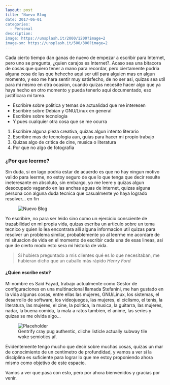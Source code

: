 ```yaml
---
layout: post
title: "Nuevo Blog
date: 2017-06-01
categories:
  - Personal
description: 
image: https://unsplash.it/2000/1200?image=2
image-sm: https://unsplash.it/500/300?image=2
---
```

Cada cierto tiempo dan ganas de nuevo de empezar a escribir para Internet, pero uno se pregunta, ¿quien carajos es Internet?. Acaso sea una bitacora de cosas que quiero tener a mano para recordar, pero ciertamente podria alguna cosa de las que hehecho aqui ser util para alguien mas en algun momento, y eso me hara sentir muy satisfecho, de no ser asi, quizas sea util para mi mismo en otra ocasion, cuando quizas necesite hacer algo que ya haya hecho en otro momento y pueda tenerlo aqui documentado, eso justificara mi tarea.

<ul>
  <li>Escribire sobre politica y temas de actualidad que me interesen</li>
  <li>Escribire sobre Debian y GNU/Linux en general</li>
  <li>Escribire sobre tecnologia</li>
  <li>Y pues cualquier otra cosa que se me ocurra</li>
</ul>

<ol>
  <li>Escribire alguna pieza creativa, quizas algun intento literario</li>
  <li>Escribire mas de tecnologia aun, guias para hacer mi propio trabajo</li>
  <li>Quizas algo de critica de cine, musica o literatura</li>
  <li>Por que no algo de fotografia</li>
</ol>

<h3>¿Por que leerme?</h3>
Sin duda, si en lago podria estar de acuerdo es que no hay ningun motivo valido para leerme, no estoy seguro de que lo que tenga que decir resulte ineteresante en absoluto, sin embargo, yo me leere y quizas algun desocupado vagando en las anchas aguas de internet, quizas alguna persona con alguna duda tecnica que casualmente yo haya logrado resolver... en fin
<figure>
  <img src="https://unsplash.it/2000/1200?image=2" alt="Nuevo Blog"/>
</figure>

Yo escribire, no para ser leido sino como un ejercicio consciente de trazabilidad en mi propia vida, quizas escriba un articulo sobre un tema tecnico y quien lo lea encontrara alli alguna informacion util quizas para resolver un problema similar, probablemente yo al leerme me acordare de mi situacion de vida en el momento de escribir cada una de esas lineas, asi que de cierto modo esto sera mi historia de vida.

<blockquote>
  Si hubiera preguntado a mis clientes qué es lo que necesitaban, me hubieran dicho que un caballo más rápido
  <cite>Henry Ford</cite>
</blockquote>

<h4>¿Quien escribe esto?</h4>
Mi nombre es Said Fayad, trabajo actualmente como Gestor de configuraciones en una multinacional llamada Stefanini, me han gustado en la vida algunas cosas, entre ellas las mujeres, GNU/Linux, los sistemas, el desarrollo de software, los videojuegos, las mujeres, el ciclismo, el tenis, la literatura, las mujeres, el cine, la politica, la musica, la guitarra, las mujeres, nadar, la buena comida, la mala a ratos tambien, el anime, las series y quizas se me olvida algo...
<figure>
  <img src="https://unsplash.it/2000/1200?image=2" alt="Placeholder"/>
  <figcaption>Gentrify cray pug authentic, cliche listicle actually subway tile woke semiotics af.</figcaption>
</figure>

Evidentemente tengo mucho que decir sobre muchas cosas, quizas un mar de conocimiento de un centimetro de profundidad, y vamos a ver si la disciplina es suficiente para lograr lo que me estoy proponiendo ahora mismo como objetivo de este espacio.

Vamos a ver que pasa con esto, pero por ahora bienvenidos y gracias por venir.
